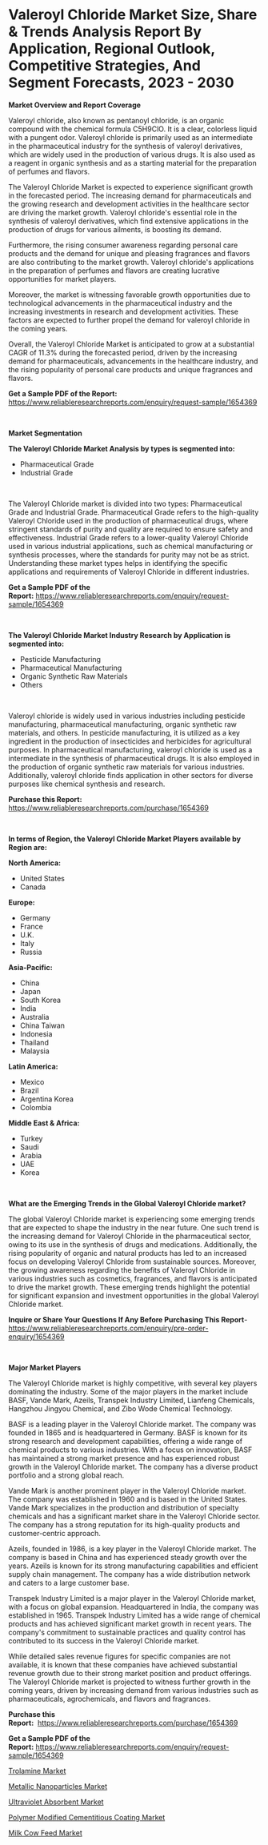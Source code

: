 <p><h1>Valeroyl Chloride Market Size, Share & Trends Analysis Report By Application, Regional Outlook, Competitive Strategies, And Segment Forecasts, 2023 - 2030</h1></p><p><strong>Market Overview and Report Coverage</strong></p>
<p><p>Valeroyl chloride, also known as pentanoyl chloride, is an organic compound with the chemical formula C5H9ClO. It is a clear, colorless liquid with a pungent odor. Valeroyl chloride is primarily used as an intermediate in the pharmaceutical industry for the synthesis of valeroyl derivatives, which are widely used in the production of various drugs. It is also used as a reagent in organic synthesis and as a starting material for the preparation of perfumes and flavors.</p><p>The Valeroyl Chloride Market is expected to experience significant growth in the forecasted period. The increasing demand for pharmaceuticals and the growing research and development activities in the healthcare sector are driving the market growth. Valeroyl chloride's essential role in the synthesis of valeroyl derivatives, which find extensive applications in the production of drugs for various ailments, is boosting its demand.</p><p>Furthermore, the rising consumer awareness regarding personal care products and the demand for unique and pleasing fragrances and flavors are also contributing to the market growth. Valeroyl chloride's applications in the preparation of perfumes and flavors are creating lucrative opportunities for market players.</p><p>Moreover, the market is witnessing favorable growth opportunities due to technological advancements in the pharmaceutical industry and the increasing investments in research and development activities. These factors are expected to further propel the demand for valeroyl chloride in the coming years.</p><p>Overall, the Valeroyl Chloride Market is anticipated to grow at a substantial CAGR of 11.3% during the forecasted period, driven by the increasing demand for pharmaceuticals, advancements in the healthcare industry, and the rising popularity of personal care products and unique fragrances and flavors.</p></p>
<p><strong>Get a Sample PDF of the Report:</strong> <a href="https://www.reliableresearchreports.com/enquiry/request-sample/1654369">https://www.reliableresearchreports.com/enquiry/request-sample/1654369</a></p>
<p>&nbsp;</p>
<p><strong>Market Segmentation</strong></p>
<p><strong>The Valeroyl Chloride Market Analysis by types is segmented into:</strong></p>
<p><ul><li>Pharmaceutical Grade</li><li>Industrial Grade</li></ul></p>
<p>&nbsp;</p>
<p><p>The Valeroyl Chloride market is divided into two types: Pharmaceutical Grade and Industrial Grade. Pharmaceutical Grade refers to the high-quality Valeroyl Chloride used in the production of pharmaceutical drugs, where stringent standards of purity and quality are required to ensure safety and effectiveness. Industrial Grade refers to a lower-quality Valeroyl Chloride used in various industrial applications, such as chemical manufacturing or synthesis processes, where the standards for purity may not be as strict. Understanding these market types helps in identifying the specific applications and requirements of Valeroyl Chloride in different industries.</p></p>
<p><strong>Get a Sample PDF of the Report:</strong>&nbsp;<a href="https://www.reliableresearchreports.com/enquiry/request-sample/1654369">https://www.reliableresearchreports.com/enquiry/request-sample/1654369</a></p>
<p>&nbsp;</p>
<p><strong>The Valeroyl Chloride Market Industry Research by Application is segmented into:</strong></p>
<p><ul><li>Pesticide Manufacturing</li><li>Pharmaceutical Manufacturing</li><li>Organic Synthetic Raw Materials</li><li>Others</li></ul></p>
<p>&nbsp;</p>
<p><p>Valeroyl chloride is widely used in various industries including pesticide manufacturing, pharmaceutical manufacturing, organic synthetic raw materials, and others. In pesticide manufacturing, it is utilized as a key ingredient in the production of insecticides and herbicides for agricultural purposes. In pharmaceutical manufacturing, valeroyl chloride is used as a intermediate in the synthesis of pharmaceutical drugs. It is also employed in the production of organic synthetic raw materials for various industries. Additionally, valeroyl chloride finds application in other sectors for diverse purposes like chemical synthesis and research.</p></p>
<p><strong>Purchase this Report:</strong>&nbsp; <a href="https://www.reliableresearchreports.com/purchase/1654369">https://www.reliableresearchreports.com/purchase/1654369</a></p>
<p>&nbsp;</p>
<p><strong>In terms of Region, the Valeroyl Chloride Market Players available by Region are:</strong></p>
<p>
    <p> <strong> North America: </strong>
        <ul>
            <li>United States</li>
            <li>Canada</li>
        </ul>
        </p> 
    <p> <strong> Europe: </strong>
        <ul>
            <li>Germany</li>
            <li>France</li>
            <li>U.K.</li>
            <li>Italy</li>
            <li>Russia</li>
        </ul>
        </p> 
    <p> <strong> Asia-Pacific: </strong>
        <ul>
            <li>China</li>
            <li>Japan</li>
            <li>South Korea</li>
            <li>India</li>
            <li>Australia</li>
            <li>China Taiwan</li>
            <li>Indonesia</li>
            <li>Thailand</li>
            <li>Malaysia</li>
        </ul>
        </p> 
    <p> <strong> Latin America: </strong>
        <ul>
            <li>Mexico</li>
            <li>Brazil</li>
            <li>Argentina Korea</li>
            <li>Colombia</li>
        </ul>
        </p> 
    <p> <strong> Middle East & Africa: </strong>
        <ul>
            <li>Turkey</li>
            <li>Saudi</li>
            <li>Arabia</li>
            <li>UAE</li>
            <li>Korea</li>
        </ul>
    </p>
    </p>
<p>&nbsp;</p>
<p><strong>What are the Emerging Trends in the Global Valeroyl Chloride market?</strong></p>
<p><p>The global Valeroyl Chloride market is experiencing some emerging trends that are expected to shape the industry in the near future. One such trend is the increasing demand for Valeroyl Chloride in the pharmaceutical sector, owing to its use in the synthesis of drugs and medications. Additionally, the rising popularity of organic and natural products has led to an increased focus on developing Valeroyl Chloride from sustainable sources. Moreover, the growing awareness regarding the benefits of Valeroyl Chloride in various industries such as cosmetics, fragrances, and flavors is anticipated to drive the market growth. These emerging trends highlight the potential for significant expansion and investment opportunities in the global Valeroyl Chloride market.</p></p>
<p><strong>Inquire or Share Your Questions If Any Before Purchasing This Report</strong>- <a href="https://www.reliableresearchreports.com/enquiry/pre-order-enquiry/1654369">https://www.reliableresearchreports.com/enquiry/pre-order-enquiry/1654369</a></p>
<p>&nbsp;</p>
<p><strong>Major Market Players</strong></p>
<p><p>The Valeroyl Chloride market is highly competitive, with several key players dominating the industry. Some of the major players in the market include BASF, Vande Mark, Azeils, Transpek Industry Limited, Lianfeng Chemicals, Hangzhou Jingyou Chemical, and Zibo Wode Chemical Technology.</p><p>BASF is a leading player in the Valeroyl Chloride market. The company was founded in 1865 and is headquartered in Germany. BASF is known for its strong research and development capabilities, offering a wide range of chemical products to various industries. With a focus on innovation, BASF has maintained a strong market presence and has experienced robust growth in the Valeroyl Chloride market. The company has a diverse product portfolio and a strong global reach.</p><p>Vande Mark is another prominent player in the Valeroyl Chloride market. The company was established in 1960 and is based in the United States. Vande Mark specializes in the production and distribution of specialty chemicals and has a significant market share in the Valeroyl Chloride sector. The company has a strong reputation for its high-quality products and customer-centric approach.</p><p>Azeils, founded in 1986, is a key player in the Valeroyl Chloride market. The company is based in China and has experienced steady growth over the years. Azeils is known for its strong manufacturing capabilities and efficient supply chain management. The company has a wide distribution network and caters to a large customer base.</p><p>Transpek Industry Limited is a major player in the Valeroyl Chloride market, with a focus on global expansion. Headquartered in India, the company was established in 1965. Transpek Industry Limited has a wide range of chemical products and has achieved significant market growth in recent years. The company's commitment to sustainable practices and quality control has contributed to its success in the Valeroyl Chloride market.</p><p>While detailed sales revenue figures for specific companies are not available, it is known that these companies have achieved substantial revenue growth due to their strong market position and product offerings. The Valeroyl Chloride market is projected to witness further growth in the coming years, driven by increasing demand from various industries such as pharmaceuticals, agrochemicals, and flavors and fragrances.</p></p>
<p><strong>Purchase this Report:</strong>&nbsp;&nbsp;<a href="https://www.reliableresearchreports.com/purchase/1654369">https://www.reliableresearchreports.com/purchase/1654369</a></p>
<p></p>
<p><strong>Get a Sample PDF of the Report:</strong>&nbsp;<a href="https://www.reliableresearchreports.com/enquiry/request-sample/1654369">https://www.reliableresearchreports.com/enquiry/request-sample/1654369</a></p>
<p><p><a href="https://github.com/mahnoor2003/Market-Research-Report-List-1/blob/main/trolamine-market.md">Trolamine Market</a></p><p><a href="https://github.com/provorikovar/Market-Research-Report-List-1/blob/main/metallic-nanoparticles-market.md">Metallic Nanoparticles Market</a></p><p><a href="https://github.com/kipkeeva/Market-Research-Report-List-1/blob/main/ultraviolet-absorbent-market.md">Ultraviolet Absorbent Market</a></p><p><a href="https://github.com/marloy8/Market-Research-Report-List-1/blob/main/polymer-modified-cementitious-coating-market.md">Polymer Modified Cementitious Coating Market</a></p><p><a href="https://github.com/aliciawhite5576/Market-Research-Report-List-1/blob/main/milk-cow-feed-market.md">Milk Cow Feed Market</a></p></p>